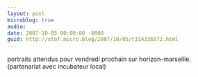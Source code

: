 ```yaml
---
layout: post
microblog: true
audio: 
date: 2007-10-05 00:00:00 -0000
guid: http://xtof.micro.blog/2007/10/05/t314336572.html
---
```

portraits attendus pour vendredi prochain sur horizon-marseille. (partenariat avec incubateur local)
